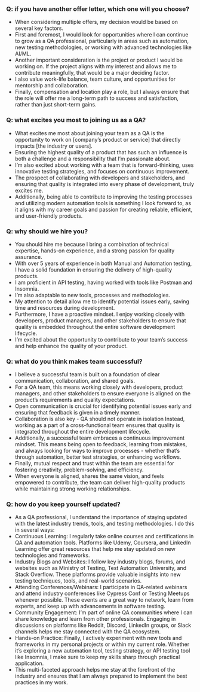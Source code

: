 ### Q: if you have another offer letter, which one will you choose?
- When considering multiple offers, my decision would be based on several key factors. 
- First and foremost, I would look for opportunities where I can continue to grow as a QA professional, 
  particularly in areas such as automation, new testing methodologies, or working with advanced technologies 
  like AI/ML.
- Another important consideration is the project or product I would be working on. If the project aligns with 
  my interest and allows me to contribute meaningfully, that would be a major deciding factor. 
- I also value work-life balance, team culture, and opportunities for mentorship and collaboration. 
- Finally, compensation and location play a role, but I always ensure that the role will offer me a long-term path 
  to success and satisfaction, rather than just short-term gains.


### Q: what excites you most to joining us as a QA?
- What excites me most about joining your team as a QA is the opportunity to work on [company’s product or service] 
  that directly impacts [the industry or users]. 
- Ensuring the highest quality of a product that has such an influence is both a challenge and a responsibility 
  that I’m passionate about.
- I’m also excited about working with a team that is forward-thinking, uses innovative testing strategies, and 
  focuses on continuous improvement. 
- The prospect of collaborating with developers and stakeholders, and ensuring that quality is integrated into every 
  phase of development, truly excites me. 
- Additionally, being able to contribute to improving the testing processes and utilizing modern automation tools is
  something I look forward to, as it aligns with my career goals and passion for creating reliable, efficient, and user-friendly products.


### Q: why should we hire you? 
- You should hire me because I bring a combination of technical expertise, hands-on experience, and a strong 
  passion for quality assurance. 
- With over 5 years of experience in both Manual and Automation testing, I have a solid foundation in ensuring 
  the delivery of high-quality products. 
- I am proficient in API testing, having worked with tools like Postman and Insomnia.
- I’m also adaptable to new tools, processes and methodologies. 
- My attention to detail allow me to identify potential issues early, saving time and resources during development.
- Furthermore, I have a proactive mindset. I enjoy working closely with developers, product managers, and 
  other stakeholders to ensure that quality is embedded throughout the entire software development lifecycle. 
- I’m excited about the opportunity to contribute to your team’s success and help enhance the quality of your product.


### Q: what do you think makes team successful?
- I believe a successful team is built on a foundation of clear communication, collaboration, and shared goals. 
- For a QA team, this means working closely with developers, product managers, and other stakeholders to ensure 
  everyone is aligned on the product’s requirements and quality expectations.
- Open communication is crucial for identifying potential issues early and ensuring that feedback is given in a 
  timely manner. 
- Collaboration is also key - QA should not operate in isolation Instead, working as a part of a cross-functional team 
  ensures that quality is integrated throughout the entire development lifecycle.
- Additionally, a successful team embraces a continuous improvement mindset. This means being open to feedback, 
  learning from mistakes, and always looking for ways to improve processes - whether that’s through automation, 
  better test strategies, or enhancing workflows. 
- Finally, mutual respect and trust within the team are essential for fostering creativity, problem-solving, 
  and efficiency.
- When everyone is aligned, shares the same vision, and feels empowered to contribute, the team can deliver 
  high-quality products while maintaining strong working relationships.


### Q: how do you keep yourself updated?
- As a QA professional, I understand the importance of staying updated with the latest industry trends, tools, 
  and testing methodologies. I do this in several ways:
- Continuous Learning: I regularly take online courses and certifications in QA and automation tools. 
  Platforms like Udemy, Coursera, and LinkedIn Learning offer great resources that help me stay updated on new technologies and frameworks.
- Industry Blogs and Websites: I follow key industry blogs, forums, and websites such as Ministry of Testing, 
  Test Automation University, and Stack Overflow. These platforms provide valuable insights into new testing techniques, tools, and real-world scenarios.
- Attending Conferences/Webinars: I participate in QA-related webinars and attend industry conferences like 
  Cypress Conf or Testing Meetups whenever possible. These events are a great way to network, learn from experts, 
  and keep up with advancements in software testing.
- Community Engagement: I’m part of online QA communities where I can share knowledge and learn from other
  professionals. Engaging in discussions on platforms like Reddit, Discord, LinkedIn groups, or Slack channels 
  helps me stay connected with the QA ecosystem.
- Hands-on Practice: Finally, I actively experiment with new tools and frameworks in my personal projects or 
  within my current role. Whether it’s exploring a new automation tool, testing strategy, or API testing tool like Insomnia, I make sure to keep my skills sharp through practical application.
- This multi-faceted approach helps me stay at the forefront of the industry and ensures that I am always prepared 
  to implement the best practices in my work.


